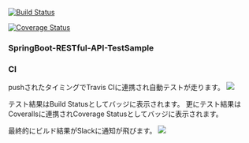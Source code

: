 [![Build Status](https://travis-ci.org/kenichi-nagaoka/spring-boot-restful-api-test.svg?branch=master)](https://travis-ci.org/kenichi-nagaoka/spring-boot-restful-api-test)

[![Coverage Status](https://coveralls.io/repos/github/kenichi-nagaoka/spring-boot-restful-api-test/badge.svg?branch=master)](https://coveralls.io/github/kenichi-nagaoka/spring-boot-restful-api-test?branch=master)

### SpringBoot-RESTful-API-TestSample

### CI

pushされたタイミングでTravis CIに連携され自動テストが走ります。
<img src="https://github.com/kenichi-nagaoka/spring-boot-restful-api-test/blob/feature-1/33.png">

テスト結果はBuild Statusとしてバッジに表示されます。
更にテスト結果はCoverallsに連携されCoverage Statusとしてバッジに表示されます。

最終的にビルド結果がSlackに通知が飛びます。
<img src="https://github.com/kenichi-nagaoka/spring-boot-restful-api-test/blob/feature-1/41.png">
